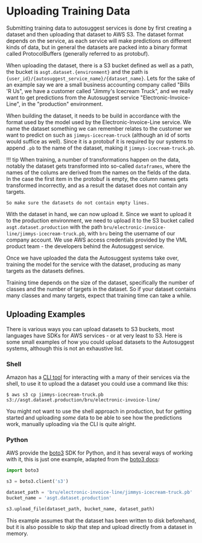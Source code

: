 # Uploading Training Data

Submitting training data to autosuggest services is done by first creating a dataset and then uploading that dataset to AWS S3.
The dataset format depends on the service, as each service will make predictions on different kinds of data, but in general the datasets are packed into a binary format called ProtocolBuffers (generally referred to as protobuf).

When uploading the dataset, there is a S3 bucket defined as well as a path, the bucket is `asgt.dataset.{environment}` and the path is `{user_id}/{autosuggest_service_name}/{dataset_name}`.
Lets for the sake of an example say we are a small business accounting company called "Bills 'R Us", we have a customer called "Jimmy's Icecream Truck", and we really want to get predictions from the Autosuggest service "Electronic-Invoice-Line", in the "production" environment.

When building the dataset, it needs to be build in accordance with the format used by the model used by the Electronic-Invoice-Line service. We name the dataset something we can remember relates to the customer we want to predict on such as `jimmys-icecream-truck` (although an id of sorts would suffice as well). Since it is a protobuf it is required by our systems to append `.pb` to the name of the dataset, making it `jimmys-icecream-truck.pb`.

!!! tip
    When training, a number of transformations happen on the data, notably the dataset gets transformed into so-called `dataframes`, where the names of the colums are derived from the names on the fields of the data. In the case the first item in the protobuf is empty, the column names gets transformed incorrectly, and as a result the dataset does not contain any targets.

    So make sure the datasets do not contain empty lines.

With the dataset in hand, we can now upload it. Since we want to upload it to the production environment, we need to upload it to the S3 bucket called `asgt.dataset.production` with the path `bru/electronic-invoice-line/jimmys-icecream-truck.pb`, with `bru` being the username of our company account.
We use AWS access credentials provided by the VML product team - the developers behind the Autosuggest service.

Once we have uploaded the data the Autosuggest systems take over, training the model for the service with the dataset, producing as many targets as the datasets defines.

Training time depends on the size of the dataset, specifically the number of classes and the number of targets in the dataset. So if your dataset contains many classes and many targets, expect that training time can take a while.

Uploading Examples
------------------

There is various ways you can upload datasets to S3 buckets, most languages have SDKs for AWS services - or at very least to S3. Here is some small examples of how you could upload datasets to the Autosuggest systems, although this is not an exhaustive list.

### Shell

Amazon has a [CLI tool](https://aws.amazon.com/cli/) for interacting with a many of their services via the shell, to use it to upload the a dataset you could use a command like this:

```shell
$ aws s3 cp jimmys-icecream-truck.pb s3://asgt.dataset.production/bru/electronic-invoice-line/
```

You might not want to use the shell approach in production, but for getting started and uploading _some_ data to be able to see how the predictions work, manually uploading via the CLI is quite alright.

### Python

AWS provide the [boto3](https://pypi.org/project/boto3/) SDK for Python, and it has several ways of working with it, this is just one example, adapted from the [boto3 docs](https://boto3.readthedocs.io/en/latest/guide/s3-example-creating-buckets.html#upload-a-file-to-an-amazon-s3-bucket):

```python
import boto3

s3 = boto3.client('s3')

dataset_path = 'bru/electronic-invoice-line/jimmys-icecream-truck.pb'
bucket_name = 'asgt.dataset.production'

s3.upload_file(dataset_path, bucket_name, dataset_path)
```

This example assumes that the dataset has been written to disk beforehand, but it is also possible to skip that step and upload directly from a dataset in memory.
